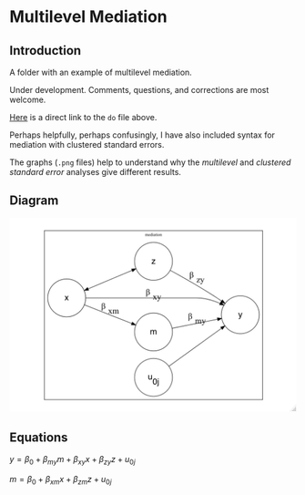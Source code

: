 # Multilevel Mediation

## Introduction

A folder with an example of multilevel mediation.

Under development. Comments, questions, and corrections are most welcome.

[Here](https://github.com/agrogan1/multilevel/blob/master/multilevel-mediation/multilevel-mediation.do) is a direct link to the `do` file above.

Perhaps helpfully, perhaps confusingly, I have also included syntax for mediation with clustered standard errors.

The graphs (`.png` files) help to understand why the *multilevel* and *clustered standard error* analyses give different results.

## Diagram

![heuristic diagram of multilevel mediation](multilevel-mediation.png)

## Equations

$y = \beta_0 + \beta_{my} m + \beta_{xy} x + \beta_{zy} z + u_{0j}$

$m = \beta_0 + \beta_{xm} x + \beta_{zm} z + u_{0j}$

